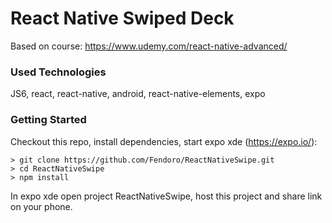 # React Native Swiped Deck

Based on course: https://www.udemy.com/react-native-advanced/

### Used Technologies

JS6, react, react-native, android, react-native-elements, expo

### Getting Started

Checkout this repo, install dependencies, start expo xde (https://expo.io/):

```
> git clone https://github.com/Fendoro/ReactNativeSwipe.git
> cd ReactNativeSwipe
> npm install
```

In expo xde open project ReactNativeSwipe, host this project and share link on your phone.
